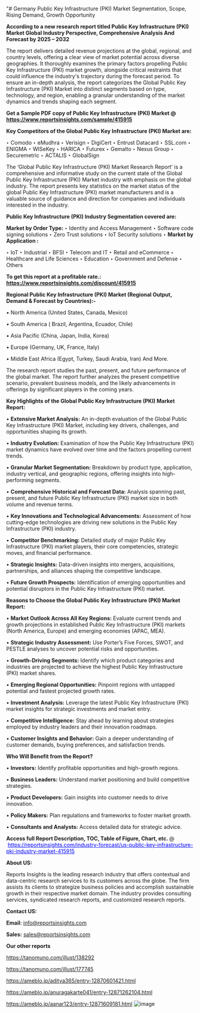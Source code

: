 "# Germany Public Key Infrastructure (PKI) Market Segmentation, Scope, Rising Demand, Growth Opportunity 

<strong>According to a new research report titled Public Key Infrastructure (PKI) Market Global Industry Perspective, Comprehensive Analysis And Forecast by 2025 – 2032</strong>

The report delivers detailed revenue projections at the global, regional, and country levels, offering a clear view of market potential across diverse geographies. It thoroughly examines the primary factors propelling Public Key Infrastructure (PKI) market growth, alongside critical restraints that could influence the industry's trajectory during the forecast period. To ensure an in-depth analysis, the report categorizes the Global Public Key Infrastructure (PKI) Market into distinct segments based on type, technology, and region, enabling a granular understanding of the market dynamics and trends shaping each segment.

<strong>Get a Sample PDF copy of Public Key Infrastructure (PKI) Market </strong><strong>@<a href=https://www.reportsinsights.com/sample/415915 style=color:#0000ff;> https://www.reportsinsights.com/sample/415915</a></strong></font>

<strong>Key Competitors of the Global Public Key Infrastructure (PKI) Market are:</strong>

‣ Comodo
‣ eMudhra
‣ Verisign
‣ DigiCert
‣ Entrust Datacard
‣ SSL.com
‣ ENIGMA
‣ WISeKey
‣ HARICA
‣ Futurex
‣ Gemalto
‣ Nexus Group
‣ Securemetric
‣ ACTALIS
‣ GlobalSign

The ‘Global Public Key Infrastructure (PKI) Market Research Report’ is a comprehensive and informative study on the current state of the Global Public Key Infrastructure (PKI) Market industry with emphasis on the global industry. The report presents key statistics on the market status of the global Public Key Infrastructure (PKI) market manufacturers and is a valuable source of guidance and direction for companies and individuals interested in the industry.

<strong>Public Key Infrastructure (PKI) Industry Segmentation covered are:</strong>

<strong>Market by Order Type: </strong>
‣ Identity and Access Management
‣ Software code signing solutions
‣ Zero Trust solutions
‣ IoT Security solutions
‣ 
<strong>Market by Application :</strong>

‣ IoT
‣ Industrial
‣ BFSI
‣ Telecom and IT
‣ Retail and eCommerce
‣ Healthcare and Life Sciences
‣ Education
‣ Government and Defense
‣ Others

<strong>To get this report at a profitable rate.: <a href=https://www.reportsinsights.com/discount/415915 style=color:#0000ff;>https://www.reportsinsights.com/discount/415915</a></strong></font>

<strong>Regional Public Key Infrastructure (PKI) Market (Regional Output, Demand &amp; Forecast by Countries):-</strong>

• North America (United States, Canada, Mexico)

• South America ( Brazil, Argentina, Ecuador, Chile)

• Asia Pacific (China, Japan, India, Korea)

• Europe (Germany, UK, France, Italy)

• Middle East Africa (Egypt, Turkey, Saudi Arabia, Iran) And More.

The research report studies the past, present, and future performance of the global market. The report further analyzes the present competitive scenario, prevalent business models, and the likely advancements in offerings by significant players in the coming years.

<strong>Key Highlights of the Global Public Key Infrastructure (PKI) Market Report:</strong>

• <strong>Extensive Market Analysis:</strong> An in-depth evaluation of the Global Public Key Infrastructure (PKI) Market, including key drivers, challenges, and opportunities shaping its growth.

• <strong>Industry Evolution:</strong> Examination of how the Public Key Infrastructure (PKI) market dynamics have evolved over time and the factors propelling current trends.

• <strong>Granular Market Segmentation:</strong> Breakdown by product type, application, industry vertical, and geographic regions, offering insights into high-performing segments.

• <strong>Comprehensive Historical and Forecast Data:</strong> Analysis spanning past, present, and future Public Key Infrastructure (PKI) market size in both volume and revenue terms.

• <strong>Key Innovations and Technological Advancements:</strong> Assessment of how cutting-edge technologies are driving new solutions in the Public Key Infrastructure (PKI) industry.

• <strong>Competitor Benchmarking:</strong> Detailed study of major Public Key Infrastructure (PKI) market players, their core competencies, strategic moves, and financial performance.

• <strong>Strategic Insights:</strong> Data-driven insights into mergers, acquisitions, partnerships, and alliances shaping the competitive landscape.

• <strong>Future Growth Prospects:</strong> Identification of emerging opportunities and potential disruptors in the Public Key Infrastructure (PKI) market.

<strong>Reasons to Choose the Global Public Key Infrastructure (PKI) Market Report:</strong>

• <strong>Market Outlook Across All Key Regions:</strong> Evaluate current trends and growth projections in established Public Key Infrastructure (PKI) markets (North America, Europe) and emerging economies (APAC, MEA).

• <strong>Strategic Industry Assessment:</strong> Use Porter’s Five Forces, SWOT, and PESTLE analyses to uncover potential risks and opportunities.

• <strong>Growth-Driving Segments:</strong> Identify which product categories and industries are projected to achieve the highest Public Key Infrastructure (PKI) market shares.

• <strong>Emerging Regional Opportunities:</strong> Pinpoint regions with untapped potential and fastest projected growth rates.

• <strong>Investment Analysis:</strong> Leverage the latest Public Key Infrastructure (PKI) market insights for strategic investments and market entry.

• <strong>Competitive Intelligence:</strong> Stay ahead by learning about strategies employed by industry leaders and their innovation roadmaps.

• <strong>Customer Insights and Behavior:</strong> Gain a deeper understanding of customer demands, buying preferences, and satisfaction trends.

<strong>Who Will Benefit from the Report?</strong>

• <strong>Investors:</strong> Identify profitable opportunities and high-growth regions.

• <strong>Business Leaders:</strong> Understand market positioning and build competitive strategies.

• <strong>Product Developers:</strong> Gain insights into customer needs to drive innovation.

• <strong>Policy Makers:</strong> Plan regulations and frameworks to foster market growth.

• <strong>Consultants and Analysts:</strong> Access detailed data for strategic advice.
</ul>
<strong>Access full Report Description, TOC, Table of Figure, Chart, etc. </strong>@  <a href=https://reportsinsights.com/industry-forecast/us-public-key-infrastructure-pki-industry-market-415915 style=color:#0000ff;>https://reportsinsights.com/industry-forecast/us-public-key-infrastructure-pki-industry-market-415915</a></font>

<strong><strong>About US</strong>:</strong>

Reports Insights is the leading research industry that offers contextual and data-centric research services to its customers across the globe. The firm assists its clients to strategize business policies and accomplish sustainable growth in their respective market domain. The industry provides consulting services, syndicated research reports, and customized research reports.

<strong>Contact US:</strong>

<p class=""""><b>Email:</b> <a href=mailto:info@reportsinsights.com>info@reportsinsights.com</a></p>
<p class=""""><b>Sales:</b> <a href=mailto:sales@reportsinsights.com>sales@reportsinsights.com</a></p>

<strong>Our other reports</strong>

<a href=https://tanomuno.com/illust/138292>https://tanomuno.com/illust/138292</a>

<a href=https://tanomuno.com/illust/177745>https://tanomuno.com/illust/177745</a>

<a href=https://ameblo.jp/aditya365/entry-12870601421.html>https://ameblo.jp/aditya365/entry-12870601421.html</a>

<a href=https://ameblo.jp/anuragakarte041/entry-12871262104.html>https://ameblo.jp/anuragakarte041/entry-12871262104.html</a>

<a href=https://ameblo.jp/aanar123/entry-12871609181.html>https://ameblo.jp/aanar123/entry-12871609181.html</a>
![image](https://github.com/user-attachments/assets/5b7dcb28-a51c-45c8-a2f4-f5570c0aab5d)
